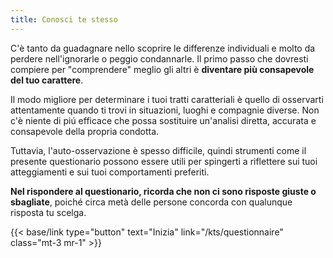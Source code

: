 ```yaml
---
title: Conosci te stesso
---
```

C'è tanto da guadagnare nello scoprire le differenze individuali e molto da perdere nell'ignorarle o peggio condannarle. Il primo passo che dovresti compiere per "comprendere" meglio gli altri è **diventare più consapevole del tuo carattere**.

Il modo migliore per determinare i tuoi tratti caratteriali è quello di osservarti attentamente quando ti trovi in situazioni, luoghi e compagnie diverse. Non c'è niente di piú efficace che possa sostituire un'analisi diretta, accurata e consapevole della propria condotta.

Tuttavia, l'auto-osservazione è spesso difficile, quindi strumenti come il presente questionario possono essere utili per spingerti a riflettere sui tuoi atteggiamenti e sui tuoi comportamenti preferiti.

**Nel rispondere al questionario, ricorda che non ci sono risposte giuste o sbagliate**, poiché circa metà delle persone concorda con qualunque risposta tu scelga.

{{< base/link type="button" text="Inizia" link="/kts/questionnaire" class="mt-3 mr-1" >}}
